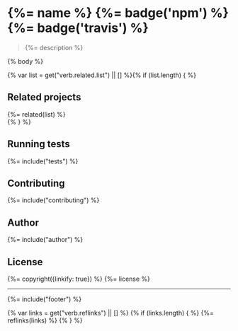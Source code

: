 # {%= name %} {%= badge('npm') %} {%= badge('travis') %}

> {%= description %}

{% body %}

{% var list = get("verb.related.list") || [] %}{% if (list.length) { %}
## Related projects
{%= related(list) %}  
{% } %}
## Running tests
{%= include("tests") %}

## Contributing
{%= include("contributing") %}

## Author
{%= include("author") %}

## License
{%= copyright({linkify: true}) %}
{%= license %}

***

{%= include("footer") %}

{% var links = get("verb.reflinks") || [] %}
{% if (links.length) { %}
{%= reflinks(links) %}
{% } %}
